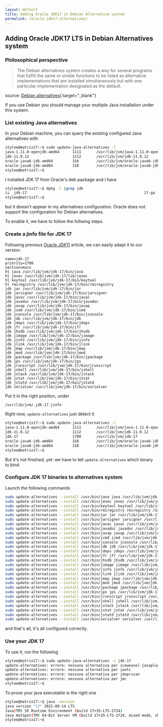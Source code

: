 ```yaml
---
layout: default
title: Adding Oracle JDK17 in Debian Alternative system
permalink: /oracle-jdk17-alternatives/
---
```

## Adding Oracle JDK17 LTS in Debian Alternatives system

### Philosophical perspective

> The Debian alternatives system creates a way for several programs that fulfill 
> the same or similar functions to be listed as alternative implementations that 
> are installed simultaneously but with one particular implementation designated 
> as the default.

source: [Debian alternatives](https://wiki.debian.org/DebianAlternatives){:target="_blank"}

If you use Debian you should manage your multiple Java installation under this
system.

### List existing Java alternatives

In your Debian machine, you can query the existing configured Java alternatives
with

```bash
stylee@matrix17:~$ sudo update-java-alternatives -l
java-1.11.0-openjdk-amd64      1111       /usr/lib/jvm/java-1.11.0-openjdk-amd64
jdk-11.0.12                    1112       /usr/lib/jvm/jdk-11.0.12
oracle-java6-jdk-amd64         316        /usr/lib/jvm/oracle-java6-jdk-amd64
oracle-java8-jdk-amd64         318        /usr/lib/jvm/oracle-java8-jdk-amd64
stylee@matrix17:~$ 

```

I installed JDK 17 from Oracle's deb package and I have

```bash
stylee@matrix17:~$ dpkg -l |grep jdk
ii  jdk-17                                                      17-ga                                  amd64        Java Platform Standard Edition Development Kit
stylee@matrix17:~$
```

but it doesn't appear in my alternatives configuration. Oracle does not support
the configuration for Debian alternatives.

To enable it, we have to follow the follwing steps.

### Create a jinfo file for JDK 17

Following previous [Oracle JDK11](oracle-jdk11-alternatives/) article,
we can easily adapt it to our version.

```
name=jdk-17
priority=1700
section=main
hl java /usr/lib/jvm/jdk-17/bin/java
hl jexec /usr/lib/jvm/jdk-17/lib/jexec
hl keytool /usr/lib/jvm/jdk-17/bin/keytool
hl rmiregistry /usr/lib/jvm/jdk-17/bin/rmiregistry
jdk jar /usr/lib/jvm/jdk-17/bin/jar
jdk jarsigner /usr/lib/jvm/jdk-17/bin/jarsigner
jdk javac /usr/lib/jvm/jdk-17/bin/javac
jdk javadoc /usr/lib/jvm/jdk-17/bin/javadoc
jdk javap /usr/lib/jvm/jdk-17/bin/javap
jdk jcmd /usr/lib/jvm/jdk-17/bin/jcmd
jdk jconsole /usr/lib/jvm/jdk-17/bin/jconsole
jdk jdb /usr/lib/jvm/jdk-17/bin/jdb
jdk jdeps /usr/lib/jvm/jdk-17/bin/jdeps
jdk jfr /usr/lib/jvm/jdk-17/bin/jfr
jdk jhsdb /usr/lib/jvm/jdk-17/bin/jhsdb
jdk jimage /usr/lib/jvm/jdk-17/bin/jimage
jdk jinfo /usr/lib/jvm/jdk-17/bin/jinfo
jdk jlink /usr/lib/jvm/jdk-17/bin/jlink
jdk jmap /usr/lib/jvm/jdk-17/bin/jmap
jdk jmod /usr/lib/jvm/jdk-17/bin/jmod
jdk jpackage /usr/lib/jvm/jdk-17/bin/jpackage
jdk jps /usr/lib/jvm/jdk-17/bin/jps
jdk jrunscript /usr/lib/jvm/jdk-17/bin/jrunscript
jdk jshell /usr/lib/jvm/jdk-17/bin/jshell
jdk jstack /usr/lib/jvm/jdk-17/bin/jstack
jdk jstat /usr/lib/jvm/jdk-17/bin/jstat
jdk jstatd /usr/lib/jvm/jdk-17/bin/jstatd
jdk serialver /usr/lib/jvm/jdk-17/bin/serialver
```

Put it in the right position, under

```bash
/usr/lib/jvm/.jdk-17.jinfo
```

Right now, `update-alternatives` just detect it

```bash
stylee@matrix17:~$ sudo update-java-alternatives -l
java-1.11.0-openjdk-amd64      1111       /usr/lib/jvm/java-1.11.0-openjdk-amd64
jdk-11.0.12                    1112       /usr/lib/jvm/jdk-11.0.12
jdk-17                         1700       /usr/lib/jvm/jdk-17
oracle-java6-jdk-amd64         316        /usr/lib/jvm/oracle-java6-jdk-amd64
oracle-java8-jdk-amd64         318        /usr/lib/jvm/oracle-java8-jdk-amd64
stylee@matrix17:~$ 
```

But it's not finished, yet: we have to tell `update-alternatives` which binary
to bind.

### Configure JDK 17 binaries to alternatives system

Launch the following commands

```bash
sudo update-alternatives --install /usr/bin/java java /usr/lib/jvm/jdk-17/bin/java 1700
sudo update-alternatives --install /usr/bin/jexec jexec /usr/lib/jvm/jdk-17/lib/jexec 1700
sudo update-alternatives --install /usr/bin/keytool keytool /usr/lib/jvm/jdk-17/bin/keytool 1700
sudo update-alternatives --install /usr/bin/rmiregistry rmiregistry /usr/lib/jvm/jdk-17/bin/rmiregistry 1700
sudo update-alternatives --install /usr/bin/jar jar /usr/lib/jvm/jdk-17/bin/jar 1700
sudo update-alternatives --install /usr/bin/jarsigner jarsigner /usr/lib/jvm/jdk-17/bin/jarsigner 1700
sudo update-alternatives --install /usr/bin/javac javac /usr/lib/jvm/jdk-17/bin/javac 1700
sudo update-alternatives --install /usr/bin/javadoc javadoc /usr/lib/jvm/jdk-17/bin/javadoc 1700
sudo update-alternatives --install /usr/bin/javap javap /usr/lib/jvm/jdk-17/bin/javap 1700
sudo update-alternatives --install /usr/bin/jcmd jcmd /usr/lib/jvm/jdk-17/bin/jcmd 1700
sudo update-alternatives --install /usr/bin/jconsole jconsole /usr/lib/jvm/jdk-17/bin/jconsole 1700
sudo update-alternatives --install /usr/bin/jdb jdb /usr/lib/jvm/jdk-17/bin/jdb 1700
sudo update-alternatives --install /usr/bin/jdeps jdeps /usr/lib/jvm/jdk-17/bin/jdeps 1700
sudo update-alternatives --install /usr/bin/jfr jfr /usr/lib/jvm/jdk-17/bin/jfr 1700
sudo update-alternatives --install /usr/bin/jhsdb jhsdb /usr/lib/jvm/jdk-17/bin/jhsdb 1700
sudo update-alternatives --install /usr/bin/jimage jimage /usr/lib/jvm/jdk-17/bin/jimage 1700
sudo update-alternatives --install /usr/bin/jinfo jinfo /usr/lib/jvm/jdk-17/bin/jinfo 1700
sudo update-alternatives --install /usr/bin/jlink jlink /usr/lib/jvm/jdk-17/bin/jlink 1700
sudo update-alternatives --install /usr/bin/jmap jmap /usr/lib/jvm/jdk-17/bin/jmap 1700
sudo update-alternatives --install /usr/bin/jmod jmod /usr/lib/jvm/jdk-17/bin/jmod 1700
sudo update-alternatives --install /usr/bin/jpackage jpackage /usr/lib/jvm/jdk-17/bin/jpackage 1700
sudo update-alternatives --install /usr/bin/jps jps /usr/lib/jvm/jdk-17/bin/jps 1700
sudo update-alternatives --install /usr/bin/jrunscript jrunscript /usr/lib/jvm/jdk-17/bin/jrunscript 1700
sudo update-alternatives --install /usr/bin/jshell jshell /usr/lib/jvm/jdk-17/bin/jshell 1700
sudo update-alternatives --install /usr/bin/jstack jstack /usr/lib/jvm/jdk-17/bin/jstack 1700
sudo update-alternatives --install /usr/bin/jstat jstat /usr/lib/jvm/jdk-17/bin/jstat 1700
sudo update-alternatives --install /usr/bin/jstatd jstatd /usr/lib/jvm/jdk-17/bin/jstatd 1700
sudo update-alternatives --install /usr/bin/serialver serialver /usr/lib/jvm/jdk-17/bin/serialver 1700
```
and that's all, it's all configured correctly.

### Use your JDK 17

To use it, run the following

```bash
stylee@matrix17:~$ sudo update-java-alternatives -s jdk-17
update-alternatives: errore: nessuna alternativa per iceweasel-javaplugin.so
update-alternatives: errore: nessuna alternativa per jaotc
update-alternatives: errore: nessuna alternativa per jdeprscan
update-alternatives: errore: nessuna alternativa per jmc
stylee@matrix17:~$ 
```

To prove your java executable is the right one

```bash
stylee@matrix17:~$ java -version
java version "17" 2021-09-14 LTS
Java(TM) SE Runtime Environment (build 17+35-LTS-2724)
Java HotSpot(TM) 64-Bit Server VM (build 17+35-LTS-2724, mixed mode, sharing)
stylee@matrix17:~$ 
```

